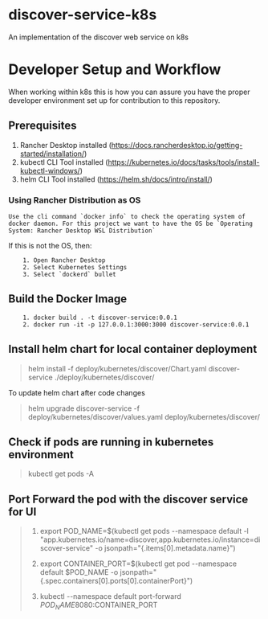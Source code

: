 # discover-service-k8s
An implementation of the discover web service on k8s

# Developer Setup and Workflow
When working within k8s this is how you can assure you have the proper developer environment set up for contribution to this repository.

## Prerequisites
1. Rancher Desktop installed (https://docs.rancherdesktop.io/getting-started/installation/)
2. kubectl CLI Tool installed (https://kubernetes.io/docs/tasks/tools/install-kubectl-windows/)
3. helm CLI Tool installed (https://helm.sh/docs/intro/install/)


### Using Rancher Distribution as OS

    Use the cli command `docker info` to check the operating system of docker daemon. For this project we want to have the OS be `Operating System: Rancher Desktop WSL Distribution`

If this is not the OS, then:
    
        1. Open Rancher Desktop
        2. Select Kubernetes Settings
        3. Select `dockerd` bullet

## Build the Docker Image

        1. docker build . -t discover-service:0.0.1
        2. docker run -it -p 127.0.0.1:3000:3000 discover-service:0.0.1


## Install helm chart for local container deployment

 > helm install -f deploy/kubernetes/discover/Chart.yaml discover-service ./deploy/kubernetes/discover/

 To update helm chart after code changes

 > helm upgrade discover-service -f deploy/kubernetes/discover/values.yaml deploy/kubernetes/discover/

## Check if pods are running in kubernetes environment

 > kubectl get pods -A

## Port Forward the pod with the discover service for UI
 > 1. export POD_NAME=$(kubectl get pods --namespace default -l "app.kubernetes.io/name=discover,app.kubernetes.io/instance=discover-service" -o jsonpath="{.items[0].metadata.name}")
 >
 > 2. export CONTAINER_PORT=$(kubectl get pod --namespace default $POD_NAME -o jsonpath="{.spec.containers[0].ports[0].containerPort}")
 >
 > 3. kubectl --namespace default port-forward $POD_NAME 8080:$CONTAINER_PORT

